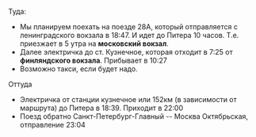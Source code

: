 Туда:
- Мы планируем поехать на поезде 28А, который отправляется с ленинградского вокзала в 18:47. И идет до Питера 10 часов. Т.е. приезжает в 5 утра на **московский вокзал**.
- Далее электричка до ст. Кузнечное, которая отходит в 7:25 от **финляндского вокзала**. Прибывает в 10:27
- Возможно такси, если будет надо.

Оттуда
- Электричка от станции кузнечное или 152км (в зависимости от маршрута) до Питера в 18:39. Приходит в 22:00
- Поезд обратно Санкт-Петербург-Главный -- Москва Октябрьская, отправление 23:04